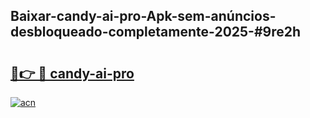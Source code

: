 ## Baixar-candy-ai-pro-Apk-sem-anúncios-desbloqueado-completamente-2025-#9re2h

# <h2><a href="https://ainizakaria.my?title=candy-ai-pro&ref=20M">🔗👉 🔴 candy-ai-pro</a></h2>

[![acn](https://github.com/user-attachments/assets/0f9c940e-d8b0-45ae-aac7-cd30a18b3e1c)](https://ainizakaria.my?title=candy-ai-pro&ref=20M)

